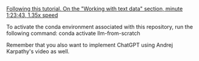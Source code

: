 [Following this tutorial. On the "Working with text data" section, minute 1:23:43, 1.35x speed](https://sebastianraschka.com/blog/2025/coding-llms-from-the-ground-up-a-complete-course.html)

To activate the conda environment associated with this repository, run the following command:
conda activate llm-from-scratch 

Remember that you also want to implement ChatGPT using Andrej Karpathy's video as well.